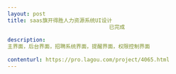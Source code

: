 ```yaml
---                
layout: post       
title: saas旗开得胜人力资源系统UI设计
                                已完成
           
description: 
主界面，后台界面，招聘系统界面，提醒界面，权限控制界面
     
contenturl: https://pro.lagou.com/project/4065.html      
---                 
```

